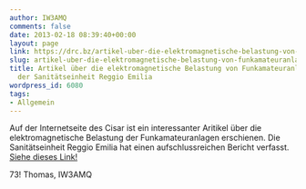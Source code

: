 ```yaml
---
author: IW3AMQ
comments: false
date: 2013-02-18 08:39:40+00:00
layout: page
link: https://drc.bz/artikel-uber-die-elektromagnetische-belastung-von-funkamateuranlagen-seitens-der-sanitatseinheit-reggio-emilia/
slug: artikel-uber-die-elektromagnetische-belastung-von-funkamateuranlagen-seitens-der-sanitatseinheit-reggio-emilia
title: Artikel über die elektromagnetische Belastung von Funkamateuranlagen seitens
  der Sanitätseinheit Reggio Emilia
wordpress_id: 6080
tags:
- Allgemein
---
```


Auf der Internetseite des Cisar ist ein interessanter Aritikel über die elektromagnetische Belastung der Funkamateuranlagen erschienen. Die Sanitätseinheit Reggio Emilia hat einen aufschlussreichen Bericht verfasst. [Siehe dieses Link!](http://www.cisar.it/index.php?option=com_content&view=article&id=1013:impatto-elettromagnetico-radioamatori-arpa-emilia-rom&catid=112&Itemid=252)

73! Thomas, IW3AMQ
